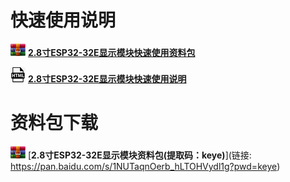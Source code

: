                                                                              
# 快速使用说明

![IMG_261](media/67e3d89096b079957270155a1bb9f545.png) [**2.8寸ESP32-32E显示模块快速使用资料包**](blob:https://github.com/7e80f677-336e-430c-b29b-4c8d103505d4)

![IMG_262](media/46640ea9610225ac74842cbd72dcb94b.jpeg) [**2.8寸ESP32-32E显示模块快速使用说明**](http://www.lcdwiki.com/zh/ESP32-32E%E6%98%BE%E7%A4%BA%E6%A8%A1%E5%9D%97%E5%BF%AB%E9%80%9F%E4%BD%BF%E7%94%A8)

# 资料包下载

![IMG_263](media/67e3d89096b079957270155a1bb9f545.png) [**2.8寸ESP32-32E显示模块资料包(提取码：keye)**](链接: https://pan.baidu.com/s/1NUTaqnOerb_hLTOHVydl1g?pwd=keye)

